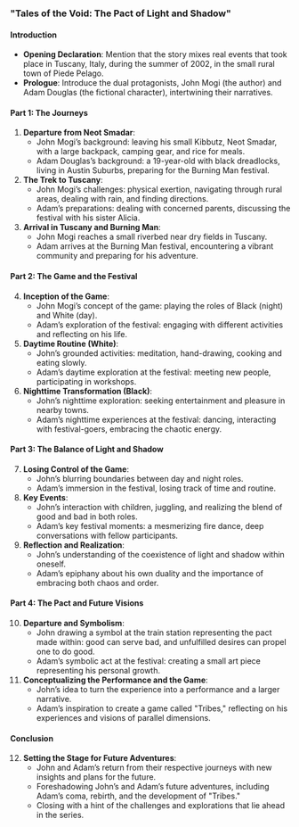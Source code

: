 ### "Tales of the Void: The Pact of Light and Shadow"

#### Introduction

- **Opening Declaration**: Mention that the story mixes real events that took place in Tuscany, Italy, during the summer of 2002, in the small rural town of Piede Pelago.
- **Prologue**: Introduce the dual protagonists, John Mogi (the author) and Adam Douglas (the fictional character), intertwining their narratives.

#### Part 1: The Journeys

1. **Departure from Neot Smadar**:
   - John Mogi’s background: leaving his small Kibbutz, Neot Smadar, with a large backpack, camping gear, and rice for meals.
   - Adam Douglas’s background: a 19-year-old with black dreadlocks, living in Austin Suburbs, preparing for the Burning Man festival.
2. **The Trek to Tuscany**:
   - John Mogi’s challenges: physical exertion, navigating through rural areas, dealing with rain, and finding directions.
   - Adam’s preparations: dealing with concerned parents, discussing the festival with his sister Alicia.
3. **Arrival in Tuscany and Burning Man**:
   - John Mogi reaches a small riverbed near dry fields in Tuscany.
   - Adam arrives at the Burning Man festival, encountering a vibrant community and preparing for his adventure.

#### Part 2: The Game and the Festival

4. **Inception of the Game**:
   - John Mogi’s concept of the game: playing the roles of Black (night) and White (day).
   - Adam’s exploration of the festival: engaging with different activities and reflecting on his life.
5. **Daytime Routine (White)**:
   - John’s grounded activities: meditation, hand-drawing, cooking and eating slowly.
   - Adam’s daytime exploration at the festival: meeting new people, participating in workshops.
6. **Nighttime Transformation (Black)**:
   - John’s nighttime exploration: seeking entertainment and pleasure in nearby towns.
   - Adam’s nighttime experiences at the festival: dancing, interacting with festival-goers, embracing the chaotic energy.

#### Part 3: The Balance of Light and Shadow

7. **Losing Control of the Game**:
   - John’s blurring boundaries between day and night roles.
   - Adam’s immersion in the festival, losing track of time and routine.
8. **Key Events**:
   - John’s interaction with children, juggling, and realizing the blend of good and bad in both roles.
   - Adam’s key festival moments: a mesmerizing fire dance, deep conversations with fellow participants.
9. **Reflection and Realization**:
   - John’s understanding of the coexistence of light and shadow within oneself.
   - Adam’s epiphany about his own duality and the importance of embracing both chaos and order.

#### Part 4: The Pact and Future Visions

10. **Departure and Symbolism**:
    - John drawing a symbol at the train station representing the pact made within: good can serve bad, and unfulfilled desires can propel one to do good.
    - Adam’s symbolic act at the festival: creating a small art piece representing his personal growth.
11. **Conceptualizing the Performance and the Game**:
    - John’s idea to turn the experience into a performance and a larger narrative.
    - Adam’s inspiration to create a game called "Tribes," reflecting on his experiences and visions of parallel dimensions.

#### Conclusion

12. **Setting the Stage for Future Adventures**:
    - John and Adam’s return from their respective journeys with new insights and plans for the future.
    - Foreshadowing John’s and Adam’s future adventures, including Adam’s coma, rebirth, and the development of "Tribes."
    - Closing with a hint of the challenges and explorations that lie ahead in the series.
